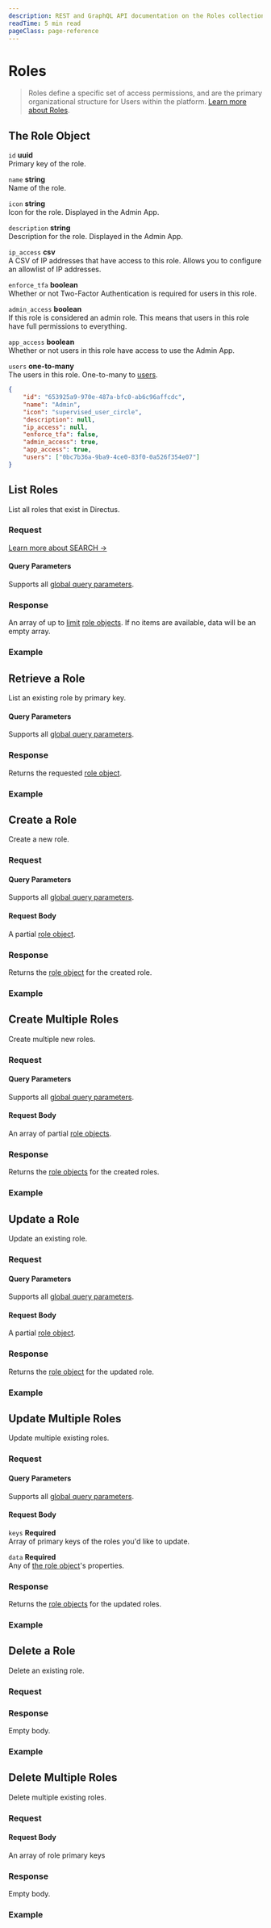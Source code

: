 ```yaml
---
description: REST and GraphQL API documentation on the Roles collection in Directus.
readTime: 5 min read
pageClass: page-reference
---
```


# Roles

> Roles define a specific set of access permissions, and are the primary organizational structure for Users within the
> platform. [Learn more about Roles](/user-guide/overview/glossary#roles).

## The Role Object

`id` **uuid**\
Primary key of the role.

`name` **string**\
Name of the role.

`icon` **string**\
Icon for the role. Displayed in the Admin App.

`description` **string**\
Description for the role. Displayed in the Admin App.

`ip_access` **csv**\
A CSV of IP addresses that have access to this role. Allows you to configure an allowlist of IP addresses.

`enforce_tfa` **boolean**\
Whether or not Two-Factor Authentication is required for users in this role.

`admin_access` **boolean**\
If this role is considered an admin role. This means that users in this role have full permissions to everything.

`app_access` **boolean**\
Whether or not users in this role have access to use the Admin App.

`users` **one-to-many**\
The users in this role. One-to-many to [users](/reference/system/users).

```json
{
	"id": "653925a9-970e-487a-bfc0-ab6c96affcdc",
	"name": "Admin",
	"icon": "supervised_user_circle",
	"description": null,
	"ip_access": null,
	"enforce_tfa": false,
	"admin_access": true,
	"app_access": true,
	"users": ["0bc7b36a-9ba9-4ce0-83f0-0a526f354e07"]
}
```

## List Roles

List all roles that exist in Directus.

### Request

<SnippetToggler :choices="['REST', 'GraphQL', 'SDK']" label="API">
<template #rest>

`GET /roles`

`SEARCH /roles`

</template>
<template #graphql>

`POST /graphql/system`

```graphql
type Query {
	roles: [directus_roles]
}
```

</template>
<template #sdk>

```js
import { createDirectus } from '@directus/sdk';
import { rest, readRoles } from '@directus/sdk/rest';
const client = createDirectus('directus_project_url').with(rest())

const result = await client.request(
    readRoles({
        'fields': ['*']
    })
);

console.log(result);
```

</template>
</SnippetToggler>

[Learn more about SEARCH ->](/reference/introduction#search-http-method)

#### Query Parameters

Supports all [global query parameters](/reference/query).

### Response

An array of up to [limit](/reference/query#limit) [role objects](#the-role-object). If no items are available, data will
be an empty array.

### Example

<SnippetToggler :choices="['REST', 'GraphQL', 'SDK']" label="API">
<template #rest>

`GET /roles`

`SEARCH /roles`

</template>
<template #graphql>

`POST /graphql/system`

```graphql
query {
	roles {
		id
		name
		users {
			email
		}
	}
}
```

</template>
<template #sdk>

```js
import { createDirectus } from '@directus/sdk';
import { rest, readRoles } from '@directus/sdk/rest';
const client = createDirectus('https://directus.example.com').with(rest())

const result = await client.request(
    readRoles({
        'fields': ['*']
    })
);

console.log(result);
```

</template>
</SnippetToggler>

## Retrieve a Role

List an existing role by primary key.

<SnippetToggler :choices="['REST', 'GraphQL', 'SDK']" label="API">
<template #rest>

`GET /roles/:id`

</template>
<template #graphql>

`POST /graphql/system`

```graphql
type Query {
	roles_by_id(id: ID!): directus_roles
}
```

</template>
<template #sdk>

```js
import { createDirectus } from '@directus/sdk';
import { rest, readRole } from '@directus/sdk/rest';
const client = createDirectus('directus_project_url').with(rest())

const result = await client.request(
    readRole('role_id',{
        'fields': ['*']
    })
);

console.log(result);
```

</template>
</SnippetToggler>

#### Query Parameters

Supports all [global query parameters](/reference/query).

### Response

Returns the requested [role object](#the-role-object).

### Example

<SnippetToggler :choices="['REST', 'GraphQL', 'SDK']" label="API">
<template #rest>

`GET /roles/b4cb3b64-8580-4ad9-a099-eade6da24302`

</template>
<template #graphql>

`POST /graphql/system`

```graphql
query {
	roles_by_id(id: 2) {
		id
		name
		users {
			email
		}
	}
}
```

</template>
<template #sdk>

```js
import { createDirectus } from '@directus/sdk';
import { rest, readRole } from '@directus/sdk/rest';
const client = createDirectus('https://directus.example.com').with(rest())

const result = await client.request(
    readRole('39a178f6-d4d6-40e1-b0e7-ec6daaac8747',{
        'fields': ['*']
    })
);

console.log(result);
```

</template>
</SnippetToggler>

## Create a Role

Create a new role.

### Request

<SnippetToggler :choices="['REST', 'GraphQL', 'SDK']" label="API">
<template #rest>

`POST /roles`

```json
{
	"role_field_1": "value_1",
	"role_field_2": "value_2",
	"role_field_3": "value_3",
	"role_field_4": "value_4",
	"role_field_5": "value_5"
}
```

</template>
<template #graphql>

`POST /graphql/system`

```graphql
type Mutation {
	create_roles_item(data: create_directus_roles_input!): directus_roles
}
```

</template>
<template #sdk>

```js
import { createDirectus } from '@directus/sdk';
import { rest, createRole } from '@directus/sdk/rest';
const client = createDirectus('directus_project_url').with(rest())

const result = await client.request(
    createRole({
		'role_field_1': 'value_1',
		'role_field_2': 'value_2',
		'role_field_3': 'value_3',
		'role_field_4': 'value_4',
		'role_field_5': 'value_5'
    })
)

console.log(result);
```

</template>
</SnippetToggler>

#### Query Parameters

Supports all [global query parameters](/reference/query).

#### Request Body

A partial [role object](#the-role-object).

### Response

Returns the [role object](#the-role-object) for the created role.

### Example

<SnippetToggler :choices="['REST', 'GraphQL', 'SDK']" label="API">
<template #rest>

`POST /roles`

```json
{
	"name": "Interns",
	"icon": "verified_user",
	"description": null,
	"admin_access": false,
	"app_access": true
}
```

</template>
<template #graphql>

`POST /graphql/system`

```graphql
mutation {
	create_roles_item(
		data: { name: "Interns", icon: "verified_user", description: null, admin_access: false, app_access: true }
	) {
		id
		name
		users {
			email
		}
	}
}
```

</template>
<template #sdk>

```js
import { createDirectus } from '@directus/sdk';
import { rest, createRole } from '@directus/sdk/rest';
const client = createDirectus('https://directus.example.com').with(rest())

const result = await client.request(
    createRole({
        'name': 'Interns',
        'icon': 'verified_user',
        'description': null,
        'admin_access': false,
        'app_access': true
    })
)

console.log(result);
```

</template>
</SnippetToggler>

## Create Multiple Roles

Create multiple new roles.

### Request

<SnippetToggler :choices="['REST', 'GraphQL', 'SDK']" label="API">
<template #rest>

`POST /roles`

```json
[
{
	"role_object_1_field_1": "value_1",
	"role_object_1_field_2": "value_2",
	"role_object_1_field_3": "value_3",
	"role_object_1_field_4": "value_4",
	"role_object_1_field_5": "value_5",
},
{
	"role_object_2_field_1": "value_6",
	"role_object_2_field_2": "value_7",
	"role_object_2_field_3": "value_8",
	"role_object_2_field_4": "value_9",
	"role_object_2_field_5": "value_10",
},
]
```

</template>
<template #graphql>

`POST /graphql/system`

```graphql
type Mutation {
	create_roles_items(data: [create_directus_roles_input!]!): [directus_roles]
}
```

</template>
<template #sdk>

```js
import { createDirectus } from '@directus/sdk';
import { rest, createRoles } from '@directus/sdk/rest';
const client = createDirectus('directus_project_url').with(rest())

const result = await client.request(
    createRoles(
    [
		{
			'role_object_1_field_1': 'value_1',
			'role_object_1_field_2': 'value_2',
			'role_object_1_field_3': 'value_3',
			'role_object_1_field_4': 'value_4',
			'role_object_1_field_5': 'value_5',
		},
		{
			'role_object_2_field_1': 'value_6',
			'role_object_2_field_2': 'value_7',
			'role_object_2_field_3': 'value_8',
			'role_object_2_field_4': 'value_9',
			'role_object_2_field_5': 'value_10',
		},
    ])
)

console.log(result);
```

</template>
</SnippetToggler>

#### Query Parameters

Supports all [global query parameters](/reference/query).

#### Request Body

An array of partial [role objects](#the-role-object).

### Response

Returns the [role objects](#the-role-object) for the created roles.

### Example

<SnippetToggler :choices="['REST', 'GraphQL', 'SDK']" label="API">
<template #rest>

`POST /roles`

```json
[
	{
		"name": "Interns",
		"icon": "verified_user",
		"description": null,
		"admin_access": false,
		"app_access": true
	},
	{
		"name": "Customers",
		"icon": "person",
		"description": null,
		"admin_access": false,
		"app_access": false
	}
]
```

</template>
<template #graphql>

`POST /graphql/system`

```graphql
mutation {
	create_roles_items(
		data: [
			{ name: "Interns", icon: "verified_user", description: null, admin_access: false, app_access: true }
			{ name: "Customers", icon: "person", description: null, admin_access: false, app_access: false }
		]
	) {
		id
		name
		users {
			email
		}
	}
}
```

</template>
<template #sdk>

```js
import { createDirectus } from '@directus/sdk';
import { rest, createRoles } from '@directus/sdk/rest';
const client = createDirectus('https://directus.example.com').with(rest())

const result = await client.request(
    createRoles(
    [
        {
            'name': 'Interns',
            'icon': 'verified_user',
            'description': null,
            'admin_access': false,
            'app_access': true
        },
        {
            'name': 'Customers',
            'icon': 'person',
            'description': null,
            'admin_access': false,
            'app_access': false
        }
    ])
)

console.log(result);
```

</template>
</SnippetToggler>

## Update a Role

Update an existing role.

### Request

<SnippetToggler :choices="['REST', 'GraphQL', 'SDK']" label="API">
<template #rest>

`PATCH /roles/:id`

```json
{
	"roles_object_field": "value_1"
}
```

</template>
<template #graphql>

`POST /graphql/system`

```graphql
type Mutation {
	update_roles_item(id: ID!, data: update_directus_roles_input): directus_roles
}
```

</template>
<template #sdk>

```js
import { createDirectus } from '@directus/sdk';
import { rest, updateRole } from '@directus/sdk/rest';
const client = createDirectus('directus_project_url').with(rest())

const result = await client.request(
    updateRole('role_id', {
            'role_field': 'value',
        }
    )
)
```

</template>
</SnippetToggler>

#### Query Parameters

Supports all [global query parameters](/reference/query).

#### Request Body

A partial [role object](#the-role-object).

### Response

Returns the [role object](#the-role-object) for the updated role.

### Example

<SnippetToggler :choices="['REST', 'GraphQL', 'SDK']" label="API">
<template #rest>

`PATCH /roles/c86c2761-65d3-43c3-897f-6f74ad6a5bd7`

```json
{
	"icon": "attractions"
}
```

</template>
<template #graphql>

`POST /graphql/system`

```graphql
mutation {
	update_roles_item(id: "c86c2761-65d3-43c3-897f-6f74ad6a5bd7", data: { icon: "attractions" }) {
		id
		name
		users {
			email
		}
	}
}
```

</template>
<template #sdk>

```js
import { createDirectus } from '@directus/sdk';
import { rest, updateRole } from '@directus/sdk/rest';
const client = createDirectus('https://directus.example.com').with(rest())

const result = await client.request(
    updateRole('a262a7f6-9ed4-423d-8cd2-3ee3b2d2a658', {
            'admin_access': true,
        }
    )
)
```

</template>
</SnippetToggler>

## Update Multiple Roles

Update multiple existing roles.

### Request

<SnippetToggler :choices="['REST', 'GraphQL', 'SDK']" label="API">
<template #rest>

`PATCH /roles`

```json
{
	"keys": ["role_1_key", "role_2_key"],
	"data": {
		"role_object_field": "value_1"
	}
}
```

</template>
<template #graphql>

`POST /graphql/system`

```graphql
type Mutation {
	update_roles_items(ids: [ID!]!, data: update_directus_roles_input): [directus_roles]
}
```

</template>
<template #sdk>

```js
import { createDirectus } from '@directus/sdk';
import { rest, updateRoles } from '@directus/sdk/rest';
const client = createDirectus('directus_project_url').with(rest())

const result = await client.request(
    updateRoles(['role_1_id','role_2_id'], {
            'field': 'value',
        }
    )
)

console.log(result);
```

</template>
</SnippetToggler>

#### Query Parameters

Supports all [global query parameters](/reference/query).

#### Request Body

`keys` **Required**\
Array of primary keys of the roles you'd like to update.

`data` **Required**\
Any of [the role object](#the-role-object)'s properties.

### Response

Returns the [role objects](#the-role-object) for the updated roles.

### Example

<SnippetToggler :choices="['REST', 'GraphQL', 'SDK']" label="API">
<template #rest>

`PATCH /roles`

```json
{
	"keys": ["c86c2761-65d3-43c3-897f-6f74ad6a5bd7", "6fc3d5d3-a37b-4da8-a2f4-ed62ad5abe03"],
	"data": {
		"icon": "attractions"
	}
}
```

</template>
<template #graphql>

`POST /graphql/system`

```graphql
mutation {
	update_roles_items(
		ids: ["c86c2761-65d3-43c3-897f-6f74ad6a5bd7", "6fc3d5d3-a37b-4da8-a2f4-ed62ad5abe03"]
		data: { icon: "attractions" }
	) {
		id
		name
		users {
			email
		}
	}
}
```

</template>
<template #sdk>

```js
import { createDirectus } from '@directus/sdk';
import { rest, updateRoles } from '@directus/sdk/rest';
const client = createDirectus('https://directus.example.com').with(rest())

const result = await client.request(
    updateRoles(['a262a7f6-9ed4-423d-8cd2-3ee3b2d2a658','1792dc2c-6142-4723-ae40-698d082ddc5e'], {
            'admin_access': true,
        }
    )
)

console.log(result);
```

</template>
</SnippetToggler>

## Delete a Role

Delete an existing role.

### Request

<SnippetToggler :choices="['REST', 'GraphQL', 'SDK']" label="API">
<template #rest>

`DELETE /roles/:id`

</template>
<template #graphql>

`POST /graphql/system`

```graphql
type Mutation {
	delete_roles_item(id: ID!): delete_one
}
```

</template>
<template #sdk>

```js
import { createDirectus } from '@directus/sdk';
import { rest, deleteRole } from '@directus/sdk/rest';
const client = createDirectus('https://directus.example.com').with(rest())

const result = await client.request(
    deleteRole('role_id')
)

console.log(result);
```

</template>
</SnippetToggler>

### Response

Empty body.

### Example

<SnippetToggler :choices="['REST', 'GraphQL', 'SDK']" label="API">
<template #rest>

`DELETE /roles/c86c2761-65d3-43c3-897f-6f74ad6a5bd7`

</template>
<template #graphql>

`POST /graphql/system`

```graphql
mutation {
	delete_roles_item(id: "c86c2761-65d3-43c3-897f-6f74ad6a5bd7") {
		id
	}
}
```

</template>
<template #sdk>

```js
import { createDirectus } from '@directus/sdk';
import { rest, deleteRole } from '@directus/sdk/rest';
const client = createDirectus('https://directus.example.com').with(rest())

const result = await client.request(
    deleteRole('1792dc2c-6142-4723-ae40-698d082ddc5e')
)

console.log(result);
```

</template>
</SnippetToggler>

## Delete Multiple Roles

Delete multiple existing roles.

### Request

<SnippetToggler :choices="['REST', 'GraphQL', 'SDK']" label="API">
<template #rest>

`DELETE /roles`

```json
["role_1_key", "role_2_key"]
```

</template>
<template #graphql>

`POST /graphql/system`

```graphql
type Mutation {
	delete_roles_items(ids: [ID!]!): delete_many
}
```

</template>
<template #sdk>

```js
import { createDirectus } from '@directus/sdk';
import { rest, deleteRoles } from '@directus/sdk/rest';
const client = createDirectus('directus_project_url').with(rest())

const result = await client.request(
    deleteRoles(['role_1_id','role_2_id'])
)

console.log(result);
```

</template>
</SnippetToggler>

#### Request Body

An array of role primary keys

### Response

Empty body.

### Example

<SnippetToggler :choices="['REST', 'GraphQL', 'SDK']" label="API">
<template #rest>

`DELETE /roles`

```json
["653925a9-970e-487a-bfc0-ab6c96affcdc", "c86c2761-65d3-43c3-897f-6f74ad6a5bd7"]
```

</template>
<template #graphql>

`POST /graphql/system`

```graphql
mutation {
	delete_roles_items(ids: ["653925a9-970e-487a-bfc0-ab6c96affcdc", "c86c2761-65d3-43c3-897f-6f74ad6a5bd7"]) {
		ids
	}
}
```

</template>
<template #sdk>

```js
import { createDirectus } from '@directus/sdk';
import { rest, deleteRoles } from '@directus/sdk/rest';
const client = createDirectus('https://directus.example.com').with(rest())

const result = await client.request(
    deleteRoles(['a262a7f6-9ed4-423d-8cd2-3ee3b2d2a658','1792dc2c-6142-4723-ae40-698d082ddc5e'])
)

console.log(result);
```

</template>
</SnippetToggler>
